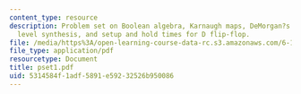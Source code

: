 ```yaml
---
content_type: resource
description: Problem set on Boolean algebra, Karnaugh maps, DeMorgan?s theorem, Transistor/Gate
  level synthesis, and setup and hold times for D flip-flop.
file: /media/https%3A/open-learning-course-data-rc.s3.amazonaws.com/6-111-introductory-digital-systems-laboratory-spring-2006/5314584f1adf5891e59232526b950086_pset1.pdf
file_type: application/pdf
resourcetype: Document
title: pset1.pdf
uid: 5314584f-1adf-5891-e592-32526b950086
---
```

